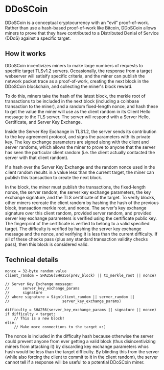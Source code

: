 # DDoSCoin

DDoSCoin is a conceptual cryptocurrency with an "evil" proof-of-work. Rather
than use a hash-based proof-of-work like Bitcoin, DDoSCoin allows miners to
prove that they have contributed to a Distributed Denial of Service (DDoS)
against a specific target.

## How it works

DDoSCoin incentivizes miners to make large numbers of requests to specific
target TLSv1.2 servers. Occasionally, the response from a target webserver
will satisify specific criteria, and the miner can publish the network packet
trace as a proof-of-work, creating the next block in the DDoSCoin blockchain,
and collecting the miner's block reward.

To do this, miners take the hash of the latest block, the merkle root of
transactions to be included in the next block (including a coinbase
transaction to the miner), and a random fixed-length nonce, and hash these to
get the value the miner will use as the client random in its Client Hello
message to the TLS server. The server will respond with a Server Hello,
Certificate, and Server Key Exchange.

Inside the Server Key Exchange in TLS1.2, the server sends its contribution to
the key agreement protocol, and signs the parameters with its private key. The
key exchange parameters are signed along with the client and server randoms,
which allows the miner to prove to anyone that the server has seen the
particular client random (i.e. the client actually contacted the server with
that client random).

If a hash over the Server Key Exchange and the random nonce used in the client
random results in a value less than the current target, the miner can publish
this transaction to create the next block.

In the block, the miner must publish the transactions, the fixed-length nonce,
the server random, the server key exchange parameters, the key exchange
signature, and the TLS certificate of the target. To verify blocks, other
miners recreate the client random by hashing the hash of the previous block,
transaction merkle root, and nonce. The server's key exchange signature over
this client random, provided server random, and provided server key exchange
parameters is verified using the certificate public key. The fingerprint of
the certificate is verfied to belong to a valid specified target. The
difficulty is verified by hashing the server key exchange message and the
nonce, and verifying it is less than the current difficulty. If all of these
checks pass (plus any standard transaction validity checks pass), then this
block is considered valid.

## Technical details

```
nonce = 32-byte random value
client_random = SHA256(SHA256(prev_block) || tx_merkle_root || nonce)

// Server Key Exchange message:
//      server_key_exchange_params
//      signature
// where signature = Sign(client_random || server_random ||
//                        server_key_exchange_params)

difficulty = SHA256(server_key_exchange_params || signature || nonce)
if difficulty < target:
    // This is a new block!
else:
    // Make more connections to the target >:)
```

The nonce is included in the difficulty hash because otherwise the server
could prevent anyone from ever getting a valid block (thus disincentivizing
miners from attacking it) by discarding key exchange parameters whos hash
would be less than the target difficulty. By blinding this from the server
(while also forcing the client to commit to it in the client random), the
server cannot tell if a response will be useful to a potential DDoSCoin miner.



